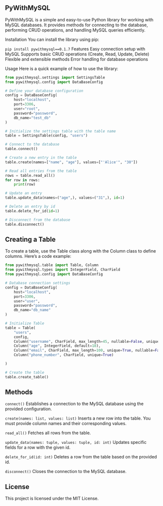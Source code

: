 ## PyWithMySQL
PyWithMySQL is a simple and easy-to-use Python library for working with MySQL databases. It provides methods for connecting to the database, performing CRUD operations, and handling MySQL queries efficiently.

Installation
You can install the library using pip:

```pip install pywithmysql==0.1.7```
Features
Easy connection setup with MySQL Supports basic CRUD operations (Create, Read, Update, Delete) Flexible and extensible methods Error handling for database operations

Usage
Here is a quick example of how to use the library:

```python
from pywithmysql.settings import SettingsTable
from pywithmysql.config import DataBaseConfig

# Define your database configuration
config = DataBaseConfig(
    host="localhost",
    port=3306,
    user="root",
    password="password",
    db_name="test_db"
)

# Initialize the settings table with the table name
table = SettingsTable(config, "users")

# Connect to the database
table.connect()

# Create a new entry in the table
table.create(names=["name", "age"], values=["'Alice'", "30"])

# Read all entries from the table
rows = table.read_all()
for row in rows:
    print(row)

# Update an entry
table.update_data(names=("age",), values=("31",), id=1)

# Delete an entry by id
table.delete_for_id(id=1)

# Disconnect from the database
table.disconnect()
```
## Creating a Table
To create a table, use the Table class along with the Column class to define columns. Here’s a code example:

```python
from pywithmysql.table import Table, Column
from pywithmysql.types import IntegerField, CharField
from pywithmysql.config import DataBaseConfig

# Database connection settings
config = DataBaseConfig(
    host="localhost",
    port=3306,
    user="user",
    password="password",
    db_name="db_name"
)

# Initialize Table
table = Table(
    "users",
    config,
    Column("username", CharField, max_length=45, nullable=False, unique=True),
    Column("age", IntegerField, default=18),
    Column("email", CharField, max_length=100, unique=True, nullable=False),
    Column("phone_number", CharField, unique=True)

)

# Create the table
table.create_table()
```
## Methods
```connect()``` Establishes a connection to the MySQL database using the provided configuration.

```create(names: list, values: list)``` Inserts a new row into the table. You must provide column names and their corresponding values.

```read_all()``` Fetches all rows from the table.

```update_data(names: tuple, values: tuple, id: int)``` Updates specific fields for a row with the given id.

```delete_for_id(id: int)``` Deletes a row from the table based on the provided id.

```disconnect()``` Closes the connection to the MySQL database.

## License
This project is licensed under the MIT License.